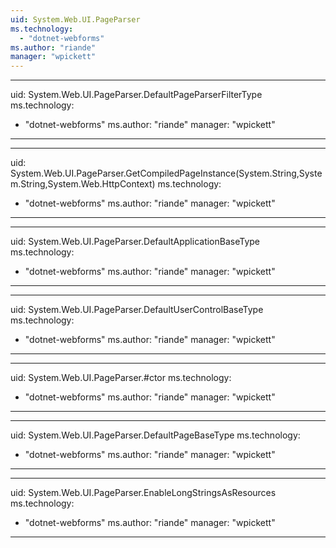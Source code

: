 ```yaml
---
uid: System.Web.UI.PageParser
ms.technology: 
  - "dotnet-webforms"
ms.author: "riande"
manager: "wpickett"
---
```


---
uid: System.Web.UI.PageParser.DefaultPageParserFilterType
ms.technology: 
  - "dotnet-webforms"
ms.author: "riande"
manager: "wpickett"
---

---
uid: System.Web.UI.PageParser.GetCompiledPageInstance(System.String,System.String,System.Web.HttpContext)
ms.technology: 
  - "dotnet-webforms"
ms.author: "riande"
manager: "wpickett"
---

---
uid: System.Web.UI.PageParser.DefaultApplicationBaseType
ms.technology: 
  - "dotnet-webforms"
ms.author: "riande"
manager: "wpickett"
---

---
uid: System.Web.UI.PageParser.DefaultUserControlBaseType
ms.technology: 
  - "dotnet-webforms"
ms.author: "riande"
manager: "wpickett"
---

---
uid: System.Web.UI.PageParser.#ctor
ms.technology: 
  - "dotnet-webforms"
ms.author: "riande"
manager: "wpickett"
---

---
uid: System.Web.UI.PageParser.DefaultPageBaseType
ms.technology: 
  - "dotnet-webforms"
ms.author: "riande"
manager: "wpickett"
---

---
uid: System.Web.UI.PageParser.EnableLongStringsAsResources
ms.technology: 
  - "dotnet-webforms"
ms.author: "riande"
manager: "wpickett"
---
